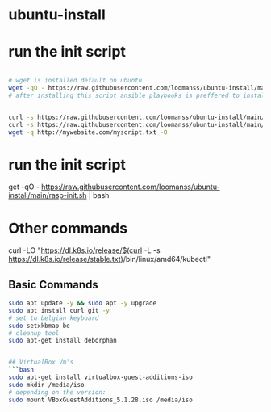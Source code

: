 # ubuntu-install



# run the init script
```bash

# wget is installed default on ubuntu
wget -qO - https://raw.githubusercontent.com/loomanss/ubuntu-install/main/init.sh "<git email>" "<git user>"  | bash
# after installing this script ansible playbooks is preffered to install other software


curl -s https://raw.githubusercontent.com/loomanss/ubuntu-install/main/init.sh "<git email>" "<git user>" | bash /dev/stdin 
curl -s https://raw.githubusercontent.com/loomanss/ubuntu-install/main/init.sh | bash /dev/stdin arg1 arg2
wget -q http://mywebsite.com/myscript.txt -O 

```



# run the init script
get -qO - https://raw.githubusercontent.com/loomanss/ubuntu-install/main/rasp-init.sh | bash



# Other commands 
curl -LO "https://dl.k8s.io/release/$(curl -L -s https://dl.k8s.io/release/stable.txt)/bin/linux/amd64/kubectl"

## Basic Commands
```bash
sudo apt update -y && sudo apt -y upgrade
sudo apt install curl git -y
# set to belgian keyboard
sudo setxkbmap be
# cleanup tool
sudo apt-get install deborphan


## VirtualBox Vm's 
```bash
sudo apt-get install virtualbox-guest-additions-iso
sudo mkdir /media/iso
# depending on the version: 
sudo mount VBoxGuestAdditions_5.1.28.iso /media/iso
```
